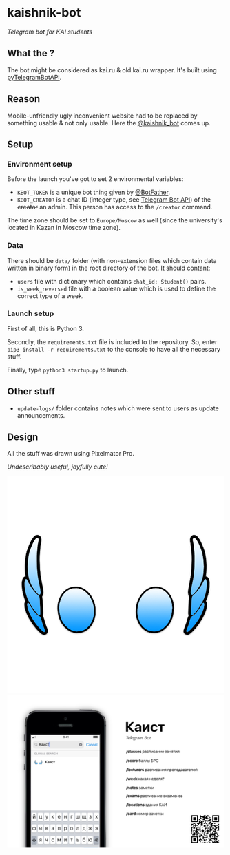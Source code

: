 # kaishnik-bot
_Telegram bot for KAI students_

## What the ?
The bot might be considered as kai.ru & old.kai.ru wrapper. It's built using [pyTelegramBotAPI][1].

## Reason
Mobile-unfriendly ugly inconvenient website had to be replaced by something usable & not only usable. Here the [@kaishnik_bot][2] comes up.

## Setup

### Environment setup
Before the launch you've got to set 2 environmental variables:
* `KBOT_TOKEN` is a unique bot thing given by [@BotFather][3].
* `KBOT_CREATOR` is a chat ID (integer type, see [Telegram Bot API][4]) of ~~the creator~~ an admin. This person has access to the `/creator` command.

The time zone should be set to `Europe/Moscow` as well (since the university's located in Kazan in Moscow time zone).

### Data
There should be `data/` folder (with non-extension files which contain data written in binary form) in the root directory of the bot. It should contant:
* `users` file with dictionary which contains `chat_id: Student()` pairs.
* `is_week_reversed` file with a boolean value which is used to define the correct type of a week. 

### Launch setup
First of all, this is Python 3.

Secondly, the `requirements.txt` file is included to the repository. So, enter `pip3 install -r requirements.txt` to the console to have all the necessary stuff.

Finally, type `python3 startup.py` to launch.

## Other stuff
* `update-logs/` folder contains notes which were sent to users as update announcements.

## Design
All the stuff was drawn using Pixelmator Pro. 

_Undescribably useful, joyfully cute!_

![kaishnik_bot logo][5]
![kaishnik_bot poster][6]


[1]: https://github.com/eternnoir/pyTelegramBotAPI "Repository of pyTelegramBotAPI"
[2]: https://telegram.me/kaishnik_bot "Open the bot in Telegram"
[3]: https://telegram.me/BotFather "Open BotFather in Telegram"
[4]: https://core.telegram.org/bots/api "Telegram Bot API official reference"
[5]: https://github.com/AiratK/kaishnik-bot/blob/master/design/logo.png "kaishnik-bot logo"
[6]: https://github.com/AiratK/kaishnik-bot/blob/master/design/poster.png "kaishnik-bot poster"
